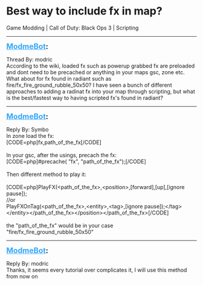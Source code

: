 # Best way to include fx in map?
Game Modding | Call of Duty: Black Ops 3 | Scripting

---
<strong style="font-size: 1.4em;"><span style="text-decoration: underline;text-decoration-color: #34a7f9;"><span style="color:#34a7f9;">ModmeBot</span></span>:</strong>

<p>Thread By: modric<br />According to the wiki, loaded fx such as powerup grabbed fx are preloaded and dont need to be precached or anything in your maps gsc, zone etc. What about for fx found in radiant such as fire/fx_fire_ground_rubble_50x50? I have seen a bunch of different approaches to adding a radinat fx into your map through scripting, but what is the best/fastest way to having scripted fx&#39;s found in radiant?</p>

---
<strong style="font-size: 1.4em;"><span style="text-decoration: underline;text-decoration-color: #34a7f9;"><span style="color:#34a7f9;">ModmeBot</span></span>:</strong>

<p>Reply By: Symbo<br />In zone load the fx:<br />[CODE=php]fx,path_of_the_fx[/CODE]<br /> <br />In your gsc, after the usings, precach the fx:<br />[CODE=php]#precache( &quot;fx&quot;, &quot;path_of_the_fx&quot;);[/CODE]<br /> <br />Then different method to play it:<br /> <br />[CODE=php]PlayFX(&lt;path_of_the_fx&gt;,&lt;position&gt;,[forward],[up],[ignore pause]);<br />//or<br />PlayFXOnTag(&lt;path_of_the_fx&gt;,&lt;entity&gt;,&lt;tag&gt;,[ignore pause]);&lt;/tag&gt;&lt;/entity&gt;&lt;/path_of_the_fx&gt;&lt;/position&gt;&lt;/path_of_the_fx&gt;[/CODE]<br /> <br />the &quot;path_of_the_fx&quot; would be in your case &quot;fire/fx_fire_ground_rubble_50x50&quot;</p>

---
<strong style="font-size: 1.4em;"><span style="text-decoration: underline;text-decoration-color: #34a7f9;"><span style="color:#34a7f9;">ModmeBot</span></span>:</strong>

<p>Reply By: modric<br />Thanks, it seems every tutorial over complicates it, I will use this method from now on</p>
